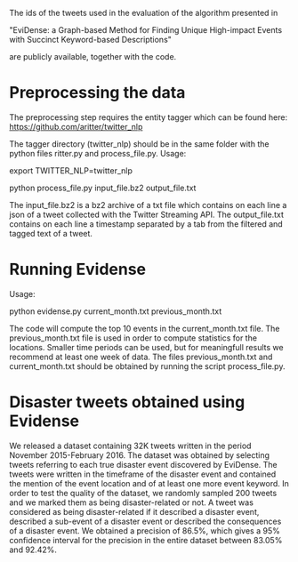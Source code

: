 The ids of the tweets used in the evaluation of the algorithm presented in 

"EviDense: a Graph-based Method for Finding Unique High-impact Events with
Succinct Keyword-based Descriptions"


are publicly available, together with the code.


# Preprocessing the data
The preprocessing step requires the entity tagger which can be found here:
https://github.com/aritter/twitter_nlp

The tagger directory (twitter_nlp) should be in the same folder with the python files ritter.py and process_file.py. 
Usage:

export TWITTER_NLP=twitter_nlp

python process_file.py input_file.bz2 output_file.txt

The input_file.bz2 is a bz2 archive of a txt file which contains on each line a json of a tweet collected with 
the Twitter Streaming API. 
The output_file.txt contains on each line a timestamp separated by a tab from the filtered and tagged text of a tweet.

# Running Evidense

Usage:

python evidense.py current_month.txt previous_month.txt

The code will compute the top 10 events in the current_month.txt file. 
The previous_month.txt file is used in order to compute statistics for the locations. 
Smaller time periods can be used, but for meaningfull results we recommend at least one week of data. 
The files previous_month.txt and current_month.txt should be obtained by running the script process_file.py.  


# Disaster tweets obtained using Evidense
We released a dataset containing 32K tweets written in the period November 2015-February 2016. The dataset was obtained by selecting tweets referring to each true disaster event discovered by EviDense. The tweets were written in the timeframe of the disaster event and contained the mention of the event location and of at least one more event keyword. In order to test the quality of the dataset, we randomly sampled 200 tweets and we marked them as being disaster-related or not. A tweet was considered as being disaster-related if it described a disaster event, described a sub-event of a disaster event or described the consequences of a disaster event. We obtained a precision of 86.5%, which gives a 95% confidence interval for the precision in the entire dataset between 83.05% and 92.42%.
